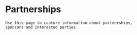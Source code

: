 # Partnerships

    Use this page to capture information about partnerships,
    sponsors and interested parties
